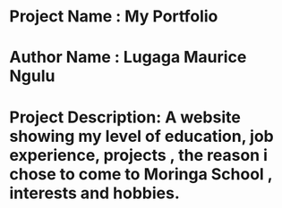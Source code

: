 # Project Name : My Portfolio
# Author Name : Lugaga Maurice Ngulu
# Project Description: A website showing my level of education, job experience, projects , the reason i chose to come to Moringa School , interests and hobbies.
